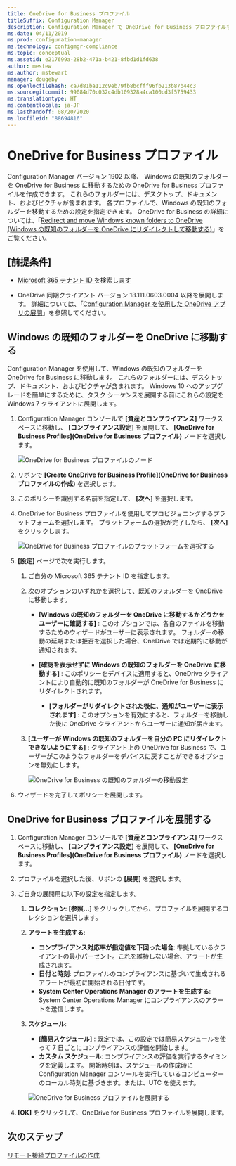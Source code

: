 ```yaml
---
title: OneDrive for Business プロファイル
titleSuffix: Configuration Manager
description: Configuration Manager で OneDrive for Business プロファイルを使って Windows の既知のフォルダーを OneDrive for Business にリダイレクトします。
ms.date: 04/11/2019
ms.prod: configuration-manager
ms.technology: configmgr-compliance
ms.topic: conceptual
ms.assetid: e217699a-28b2-471a-b421-8fbd1d1fd638
author: mestew
ms.author: mstewart
manager: dougeby
ms.openlocfilehash: ca7d81ba112c9eb79fb8bcfff96fb213b87b44c3
ms.sourcegitcommit: 99084d70c032c4db109328a4ca100cd3f5759433
ms.translationtype: HT
ms.contentlocale: ja-JP
ms.lasthandoff: 08/20/2020
ms.locfileid: "88694816"
---
```

# <a name="onedrive-for-business-profiles"></a>OneDrive for Business プロファイル

Configuration Manager バージョン 1902 以降、 Windows の既知のフォルダーを OneDrive for Business に移動するための OneDrive for Business プロファイルを作成できます。 これらのフォルダーには、デスクトップ、ドキュメント、およびピクチャが含まれます。 各プロファイルで、Windows の既知のフォルダーを移動するための設定を指定できます。 OneDrive for Business の詳細については、「[Redirect and move Windows known folders to OneDrive (Windows の既知のフォルダーを OneDrive にリダイレクトして移動する)](/onedrive/redirect-known-folders)」をご覧ください。 <!--3556021-->

## <a name="prerequisites"></a>[前提条件]

- [Microsoft 365 テナント ID を検索します](/onedrive/find-your-office-365-tenant-id)  

- OneDrive 同期クライアント バージョン 18.111.0603.0004 以降を展開します。 詳細については、「[Configuration Manager を使用した OneDrive アプリの展開](/onedrive/deploy-on-windows)」を参照してください。  

## <a name="move-windows-known-folders-to-onedrive"></a><a name="bkmk_odfb"></a> Windows の既知のフォルダーを OneDrive に移動する
<!--3556021-->
Configuration Manager を使用して、Windows の既知のフォルダーを OneDrive for Business に移動します。 これらのフォルダーには、デスクトップ、ドキュメント、およびピクチャが含まれます。 Windows 10 へのアップグレードを簡単にするために、タスク シーケンスを展開する前にこれらの設定を Windows 7 クライアントに展開します。 

1. Configuration Manager コンソールで **[資産とコンプライアンス]** ワークスペースに移動し、 **[コンプライアンス設定]** を展開して、 **[OneDrive for Business Profiles]\(OneDrive for Business プロファイル\)** ノードを選択します。  

   ![OneDrive for Business プロファイルのノード](media/onedrive-for-business-profiles-node.png)
2. リボンで **[Create OneDrive for Business Profile]\(OneDrive for Business プロファイルの作成\)** を選択します。  

3. このポリシーを識別する名前を指定して、 **[次へ]** を選択します。  

4. OneDrive for Business プロファイルを使用してプロビジョニングするプラットフォームを選択します。 プラットフォームの選択が完了したら、 **[次へ]** をクリックします。

    ![OneDrive for Business プロファイルのプラットフォームを選択する](media/onedrive-for-business-profile-select-platforms.png) 

5. **[設定]** ページで次を実行します。

    1. ご自分の Microsoft 365 テナント ID を指定します。  

    2. 次のオプションのいずれかを選択して、既知のフォルダーを OneDrive に移動します。  

        - **[Windows の既知のフォルダーを OneDrive に移動するかどうかをユーザーに確認する]** : このオプションでは、各自のファイルを移動するためのウィザードがユーザーに表示されます。 フォルダーの移動の延期または拒否を選択した場合、OneDrive では定期的に移動が通知されます。  

        - **[確認を表示せずに Windows の既知のフォルダーを OneDrive に移動する]** : このポリシーをデバイスに適用すると、OneDrive クライアントにより自動的に既知のフォルダーが OneDrive for Business にリダイレクトされます。  

            - **[フォルダーがリダイレクトされた後に、通知がユーザーに表示されます]** : このオプションを有効にすると、フォルダーを移動した後に OneDrive クライアントからユーザーに通知が届きます。  

    3. **[ユーザーが Windows の既知のフォルダーを自分の PC にリダイレクトできないようにする]** : クライアント上の OneDrive for Business で、ユーザーがこのようなフォルダーをデバイスに戻すことができるオプションを無効にします。  

       ![OneDrive for Business の既知のフォルダーの移動設定](media/onedrive-for-business-profile-move-folder-settings.png)

6. ウィザードを完了してポリシーを展開します。  


## <a name="deploy-the-onedrive-for-business-profile"></a>OneDrive for Business プロファイルを展開する

1. Configuration Manager コンソールで **[資産とコンプライアンス]** ワークスペースに移動し、 **[コンプライアンス設定]** を展開して、 **[OneDrive for Business Profiles]\(OneDrive for Business プロファイル\)** ノードを選択します。  


2. プロファイルを選択した後、リボンの **[展開]** を選択します。

3. ご自身の展開用に以下の設定を指定します。

   1. **コレクション**: **[参照...]** をクリックしてから、プロファイルを展開するコレクションを選択します。  
   1. **アラートを生成する**:

      - **コンプライアンス対応率が指定値を下回った場合**: 準拠しているクライアントの最小パーセント。これを維持しない場合、アラートが生成されます。
      -  **日付と時刻**: プロファイルのコンプライアンスに基づいて生成されるアラートが最初に開始される日付です。
      - **System Center Operations Manager のアラートを生成する**: System Center Operations Manager にコンプライアンスのアラートを送信します。
   1. **スケジュール**:

      - **[簡易スケジュール]** : 既定では、この設定では簡易スケジュールを使って 7 日ごとにコンプライアンスの評価を開始します。
      - **カスタム スケジュール**: コンプライアンスの評価を実行するタイミングを定義します。 開始時刻は、スケジュールの作成時に Configuration Manager コンソールを実行しているコンピューターのローカル時刻に基づきます。または、UTC を使えます。
 
      ![OneDrive for Business プロファイルを展開する](media/onedrive-for-business-deploy-profile.png)

4. **[OK]** をクリックして、OneDrive for Business プロファイルを展開します。


## <a name="next-steps"></a>次のステップ

[リモート接続プロファイルの作成](create-remote-connection-profiles.md)